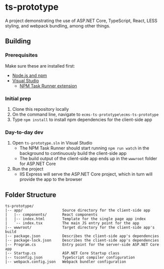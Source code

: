 # ts-prototype

A project demonstrating the use of ASP.NET Core, TypeScript, React, LESS styling, and webpack bundling, among other things.


## Building

### Prerequisites

Make sure these are installed first:

- [Node.js and npm](https://nodejs.org/en/download/)
- [Visual Studio](https://visualstudio.microsoft.com/downloads/)
  - [NPM Task Runner extension](https://marketplace.visualstudio.com/items?itemName=MadsKristensen.NPMTaskRunner)

### Initial prep

1. Clone this repository locally
2. On the command line, navigate to `ecms-ts-prototype\ecms-ts-prototype`
3. Type `npm install` to install npm dependencies for the client-side app

### Day-to-day dev

1. Open `ts-prototype.sln` in Visual Studio
   - The NPM Task Runner should start running `npm run watch` in the background to continuously build the client-side app
   - The build output of the client-side app ends up in the `wwwroot` folder for ASP.NET Core
2. Run the project
   - IIS Express will serve the ASP.NET Core project, which in turn will provide the app to the browser


## Folder Structure

```
ts-prototype/
|-- app/                  Source directory for the client-side app
|   |-- components/       React components
|   |-- index.html        Template for the single page app index
|   `-- index.tsx         The main JS entry point for the app
|-- wwwroot/              Target directory for the client-side app's build
|-- package.json          Describes the client-side app's dependencies
|-- package-lock.json     Describes the client-side app's dependencies
|-- Program.cs            Entry point for the server-side ASP.NET Core app
|-- Startup.cs            ASP.NET Core Startup class
|-- tsconfig.json         TypeScript compiler configuration
|-- webpack.config.json   Webpack bundler configuration
```
